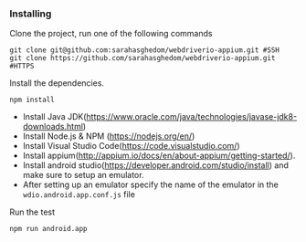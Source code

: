 
### Installing

Clone the project, run one of the following commands

```
git clone git@github.com:sarahasghedom/webdriverio-appium.git #SSH
git clone https://github.com/sarahasghedom/webdriverio-appium.git #HTTPS
```

Install the dependencies.

```
npm install
```

- Install Java JDK(https://www.oracle.com/java/technologies/javase-jdk8-downloads.html)
- Install Node.js & NPM (https://nodejs.org/en/)
- Install Visual Studio Code(https://code.visualstudio.com/)
- Install appium(http://appium.io/docs/en/about-appium/getting-started/). 
- Install android studio(https://developer.android.com/studio/install) and make sure to setup an emulator.
- After setting up an emulator specify the name of the emulator in the ```wdio.android.app.conf.js``` file

Run the test
````
npm run android.app
````
